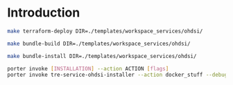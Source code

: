 # Introduction


```sh
make terraform-deploy DIR=./templates/workspace_services/ohdsi/
```

```sh
make bundle-build DIR=./templates/workspace_services/ohdsi/
```

```sh
make bundle-install DIR=./templates/workspace_services/ohdsi/
```

```sh
porter invoke [INSTALLATION] --action ACTION [flags] 
porter invoke tre-service-ohdsi-installer --action docker_stuff --debug
```
